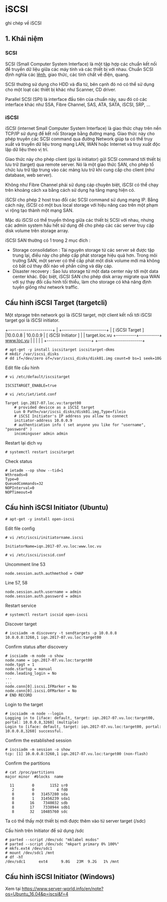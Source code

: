 # iSCSI
ghi chép về iSCSI


## 1. Khái niệm 

### SCSI 

SCSI (Small Computer System Interface) là một tập hợp các chuẩn kết nối để truyền dữ liệu giữa các máy tính và các thiết bị với nhau. Chuẩn SCSI định nghĩa các [lệnh](https://en.wikipedia.org/wiki/SCSI_command), giao thức, các tính chất về điện, quang. 

SCSI thường sử dụng cho HDD và đĩa từ, bên cạnh đó nó có thể sử dụng cho một loạt các thiết bị khác như Scanner, CD driver.

Parallel SCSI (SPI) là interface đầu tiên của chuẩn này, sau đó có các interface khác như SSA, Fibre Channel, SAS, ATA, SATA, iSCSI, SRP, ...

### iSCSI

 iSCSI (internet Small Computer System Interface) là giao thức chạy trên nền TCP/IP sử dụng để kết nối Storage bằng đường mạng. Giao thức này cho phép truyền các SCSI command qua đường Network giúp ta có thể truy xuất và truyền dữ liệu trong mạng LAN, WAN hoặc Internet và truy xuất độc lập dữ liệu theo vị trí.
 
 Giao thức này cho phép client (gọi là initiator) gửi SCSI command tới thiết bị lưu trữ (target) qua remote server. Nó là một giao thức SAN, cho phép tổ chức  lưu trữ tập trung vào các mảng lưu trữ khi cung cấp cho client (như database, web server).
 
 Không như Fibre Channel phải sử dụng cáp chuyên biệt, iSCSI có thể chạy trên khoảng cách xa bằng cách sử dụng hạ tầng mạng hiện có.

iSCSI cho phép 2 host trao đổi các SCSI command sử dụng mạng IP. Bằng cách này, iSCSI có một bus local storage với hiệu năng cao trên một phạm vi rộng tạo thành một mạng SAN. 

Mặc dù iSCSI có thể truyền thông giữa các thiết bị SCSI với nhau, nhưng các admin system hầu hết sử dụng để cho phép các các server truy cập disk volume trên storage array. 

iSCSI SAN thường có 1 trong 2 mục đích :

- Storage consolidation : Tài nguyên storage từ các server sẽ được tập trung lại, điều này cho phép cấp phát storage hiệu quả hơn. Trong môi trường SAN, một server có thể cấp phát một disk volume mới mà không có bất cứ thay đổi nào về phần cứng và dây cáp.
- Disaster recovery : Sao lưu storage từ một data center này tới một data center khác. Đặc biệt, iSCSI SAN cho phép disk array migrate qua WAN với sự thay đổi cấu hình tối thiểu, làm cho storage có khả năng định tuyến giống như network traffic.

## Cấu hình iSCSI Target (targetcli)

Một stprage trên network gọi là iSCSI target, một client kết nối tới iSCSI target gọi là iSCSI initiator.

+----------------------+          |          +----------------------+
| [   iSCSI Target   ] |10.0.0.8  | 10.0.0.9 | [ iSCSI Initiator  ] |
|     target.loc.vu     +----------+----------+     www.loc.vu    |
|                      |                     |                      |
+----------------------+                     +----------------------+

```
# apt-get -y install iscsitarget iscsitarget-dkms
# mkdir /var/iscsi_disks 
# dd if=/dev/zero of=/var/iscsi_disks/disk01.img count=0 bs=1 seek=10G

```

Edit file cấu hình 

```
# vi /etc/default/iscsitarget
```
```
ISCSITARGET_ENABLE=true
``` 

```
# vi /etc/iet/ietd.conf
```
```
Target iqn.2017-07.loc.vu:target00
    # provided devicce as a iSCSI target
    Lun 0 Path=/var/iscsi_disks/disk01.img,Type=fileio
    # iSCSI Initiator's IP address you allow to connect
    initiator-address 10.0.0.9
    # authentication info ( set anyone you like for "username", "password" )
    incominguser admin admin 
```	

Restart lại dịch vụ 

```
# systemctl restart iscsitarget
```

Check status
```
# ietadm --op show --tid=1 
Wthreads=8
Type=0
QueuedCommands=32
NOPInterval=0
NOPTimeout=0
``` 

## Cấu hình iSCSI Initiator (Ubuntu)

```
# apt-get -y install open-iscsi
```

Edit file config 

```
# vi /etc/iscsi/initiatorname.iscsi
```

```
InitiatorName=iqn.2017-07.vu.loc:www.loc.vu
```

```
# vi /etc/iscsi/iscsid.conf
```

Uncomment line 53

```
node.session.auth.authmethod = CHAP
```

Line 57, 58

```
node.session.auth.username = admin
node.session.auth.password = admin
```

Restart service 

```
# systemctl restart iscsid open-iscsi
```

Discover target

```
# iscsiadm -m discovery -t sendtargets -p 10.0.0.8
10.0.0.8:3260,1 iqn.2017-07.vu.loc:target00
```

Confirm status after discovery

```
# iscsiadm -m node -o show 
node.name = iqn.2017-07.vu.loc:target00
node.tpgt = 1
node.startup = manual
node.leading_login = No
...
...
node.conn[0].iscsi.IFMarker = No
node.conn[0].iscsi.OFMarker = No
# END RECORD
```

Login to the target 

```
# iscsiadm -m node --login 
Logging in to [iface: default, target: iqn.2017-07.vu.loc:target00, portal: 10.0.0.8,3260] (multiple)
Login to [iface: default, target: iqn.2017-07.vu.loc:target00, portal: 10.0.0.8,3260] successful.
```

Confirm the established session
```
# iscsiadm -m session -o show 
tcp: [1] 10.0.0.8:3260,1 iqn.2017-07.vu.loc:target00 (non-flash)
````

Confirm the partitions

```
# cat /proc/partitions 
major minor  #blocks  name

  11        0       1152 sr0
   2        0          4 fd0
   8        0   31457280 sda
   8        1   31456239 sda1
   8       16    7340032 sdb
   8       17    7338944 sdb1
   8       32   10485760 sdc
```

Ta có thể thấy một thiết bị mới được thêm vào từ server target (/sdc)

Cấu hình trên Initiator để sử dụng /sdc 

```
# parted --script /dev/sdc "mklabel msdos" 
# parted --script /dev/sdc "mkpart primary 0% 100%" 
# mkfs.ext4 /dev/sdc1 
# mount /dev/sdc1 /mnt 
# df -hT 
/dev/sdc1      ext4      9.8G   23M  9.2G   1% /mnt
```

## Cấu hình iSCSI Initiator (Windows)

Xem tại https://www.server-world.info/en/note?os=Ubuntu_16.04&p=iscsi&f=4

